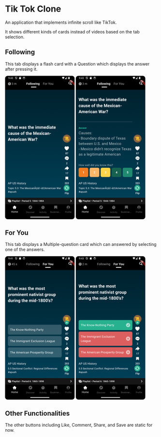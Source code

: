 # Tik Tok Clone

An application that implements infinite scroll like TikTok.

It shows different kinds of cards instead of videos based on the tab selection.

## Following

This tab displays a flash card with a Question which displays the answer after pressing it.
<p float="left">
<img width="230" alt="Following Front View" src="images/screenshots/FollowingFront.png">
<img width="230" alt="Following Back View" src="images/screenshots/FollowingBack.png">
</p>

## For You

This tab displays a Multiple-question card which can answered by selecting one of the answers.
<p float="left">
<img width="230" alt="For You Front View" src="images/screenshots/ForYouFront.png">
<img width="230" alt="For You Answer View" src="images/screenshots/ForYouAnswer.png">
</p>

## Other Functionalities

The other buttons including Like, Comment, Share, and Save are static for now.
